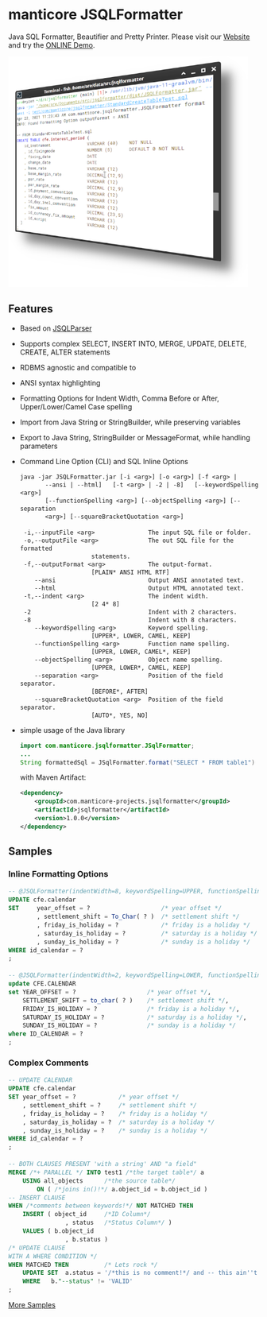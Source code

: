 # manticore JSQLFormatter
Java SQL Formatter, Beautifier and Pretty Printer. Please visit our [Website](http://manticore-projects.com/JSQLFormatter/index.html) and try the [ONLINE Demo](http://vbox.manticore-projects.com).


![ANSI Output](./src/site/sphinx/_static/ansi-terminal.png)

## Features
* Based on [JSQLParser](https://github.com/JSQLParser/JSqlParser)
* Supports complex SELECT, INSERT INTO, MERGE, UPDATE, DELETE, CREATE, ALTER statements
* RDBMS agnostic and compatible to
* ANSI syntax highlighting
* Formatting Options for Indent Width, Comma Before or After, Upper/Lower/Camel Case spelling
* Import from Java String or StringBuilder, while preserving variables
* Export to Java String, StringBuilder or MessageFormat, while handling parameters
* Command Line Option (CLI) and SQL Inline Options

	```shell
	java -jar JSQLFormatter.jar [-i <arg>] [-o <arg>] [-f <arg> |
	       --ansi | --html]   [-t <arg> | -2 | -8]   [--keywordSpelling <arg>]
	       [--functionSpelling <arg>] [--objectSpelling <arg>] [--separation
	       <arg>] [--squareBracketQuotation <arg>]

	 -i,--inputFile <arg>               The input SQL file or folder.
	 -o,--outputFile <arg>              The out SQL file for the formatted
					    statements.
	 -f,--outputFormat <arg>            The output-format.
					    [PLAIN* ANSI HTML RTF]
	    --ansi                          Output ANSI annotated text.
	    --html                          Output HTML annotated text.
	 -t,--indent <arg>                  The indent width.
					    [2 4* 8]
	 -2                                 Indent with 2 characters.
	 -8                                 Indent with 8 characters.
	    --keywordSpelling <arg>         Keyword spelling.
					    [UPPER*, LOWER, CAMEL, KEEP]
	    --functionSpelling <arg>        Function name spelling.
					    [UPPER, LOWER, CAMEL*, KEEP]
	    --objectSpelling <arg>          Object name spelling.
					    [UPPER, LOWER*, CAMEL, KEEP]
	    --separation <arg>              Position of the field separator.
					    [BEFORE*, AFTER]
	    --squareBracketQuotation <arg>  Position of the field separator.
					    [AUTO*, YES, NO]
	```


* simple usage of the Java library

	```java
	import com.manticore.jsqlformatter.JSqlFormatter;
	...
	String formattedSql = JSqlFormatter.format("SELECT * FROM table1")
	```

	with Maven Artifact:

	```xml
	<dependency>
	    <groupId>com.manticore-projects.jsqlformatter</groupId>
	    <artifactId>jsqlformatter</artifactId>
	    <version>1.0.0</version>
	</dependency>
	```


## Samples

### Inline Formatting Options
```sql
-- @JSQLFormatter(indentWidth=8, keywordSpelling=UPPER, functionSpelling=CAMEL, objectSpelling=LOWER, separation=BEFORE)
UPDATE cfe.calendar
SET     year_offset = ?                    /* year offset */
        , settlement_shift = To_Char( ? )  /* settlement shift */
        , friday_is_holiday = ?            /* friday is a holiday */
        , saturday_is_holiday = ?          /* saturday is a holiday */
        , sunday_is_holiday = ?            /* sunday is a holiday */
WHERE id_calendar = ?
;

-- @JSQLFormatter(indentWidth=2, keywordSpelling=LOWER, functionSpelling=KEEP, objectSpelling=UPPER, separation=AFTER)
update CFE.CALENDAR
set YEAR_OFFSET = ?                    /* year offset */,
    SETTLEMENT_SHIFT = to_char( ? )    /* settlement shift */,
    FRIDAY_IS_HOLIDAY = ?              /* friday is a holiday */,
    SATURDAY_IS_HOLIDAY = ?            /* saturday is a holiday */,
    SUNDAY_IS_HOLIDAY = ?              /* sunday is a holiday */
where ID_CALENDAR = ?
;
```

### Complex Comments
```sql
-- UPDATE CALENDAR
UPDATE cfe.calendar
SET year_offset = ?            /* year offset */
    , settlement_shift = ?     /* settlement shift */
    , friday_is_holiday = ?    /* friday is a holiday */
    , saturday_is_holiday = ?  /* saturday is a holiday */
    , sunday_is_holiday = ?    /* sunday is a holiday */
WHERE id_calendar = ?
;

-- BOTH CLAUSES PRESENT 'with a string' AND "a field"
MERGE /*+ PARALLEL */ INTO test1 /*the target table*/ a
    USING all_objects      /*the source table*/
        ON ( /*joins in()!*/ a.object_id = b.object_id )
-- INSERT CLAUSE 
WHEN /*comments between keywords!*/ NOT MATCHED THEN
    INSERT ( object_id     /*ID Column*/
                , status   /*Status Column*/ )
    VALUES ( b.object_id
                , b.status )
/* UPDATE CLAUSE
WITH A WHERE CONDITION */ 
WHEN MATCHED THEN          /* Lets rock */
    UPDATE SET  a.status = '/*this is no comment!*/ and -- this ain''t either'
    WHERE   b."--status" != 'VALID'
;
```

[More Samples](http://manticore-projects.com/JSQLFormatter/samples.html) 

